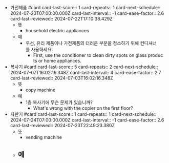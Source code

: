 - 가전제품 #card
  card-last-score:: 1
  card-repeats:: 1
  card-next-schedule:: 2024-07-23T07:00:00.000Z
  card-last-interval:: -1
  card-ease-factor:: 2.6
  card-last-reviewed:: 2024-07-22T17:10:38.429Z
	- 뜻
		- household electric appliances
	- 예
		- 우선, 유리 제품이나 가전제품의 더러운 부분을 청소하기 위해 컨디셔너를 사용하세요.
			- First, use the conditioner to clean dirty spots on glass products or home appliances.
- 복사기 #card
  card-last-score:: 5
  card-repeats:: 2
  card-next-schedule:: 2024-07-07T16:02:16.348Z
  card-last-interval:: 4
  card-ease-factor:: 2.7
  card-last-reviewed:: 2024-07-03T16:02:16.348Z
	- 뜻
		- copy machine
	- 예
		- 1층 복사기에 무슨 문제가 있습니까?
			- What's wrong with the copier on the first floor?
- 자판기 #card
  card-last-score:: 1
  card-repeats:: 1
  card-next-schedule:: 2024-07-24T07:00:00.000Z
  card-last-interval:: -1
  card-ease-factor:: 2.6
  card-last-reviewed:: 2024-07-23T22:49:23.380Z
	- 뜻
		- vending machine
	- 예
		-